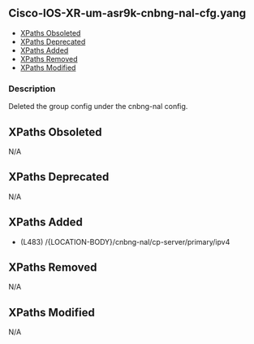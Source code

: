 ## Cisco-IOS-XR-um-asr9k-cnbng-nal-cfg.yang

- [XPaths Obsoleted](#xpaths-obsoleted)
- [XPaths Deprecated](#xpaths-deprecated)
- [XPaths Added](#xpaths-added)
- [XPaths Removed](#xpaths-removed)
- [XPaths Modified](#xpaths-modified)

### Description

Deleted the group config under the cnbng-nal config.

## XPaths Obsoleted

N/A

## XPaths Deprecated

N/A

## XPaths Added

- (L483)	/{LOCATION-BODY}/cnbng-nal/cp-server/primary/ipv4

## XPaths Removed

N/A

## XPaths Modified

N/A

